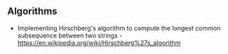 ## Algorithms
- Implementing Hirschberg's algorithm to compute the longest common subsequence between two strings - https://en.wikipedia.org/wiki/Hirschberg%27s_algorithm